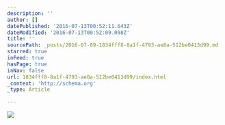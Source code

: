 ```yaml
---
description: ''
author: []
datePublished: '2016-07-13T00:52:11.643Z'
dateModified: '2016-07-13T00:52:09.098Z'
title: ''
sourcePath: _posts/2016-07-09-1834fff8-8a1f-4793-ae8a-512be0413d99.md
starred: true
inFeed: true
hasPage: true
inNav: false
url: 1834fff8-8a1f-4793-ae8a-512be0413d99/index.html
_context: 'http://schema.org'
_type: Article

---
```

![](https://the-grid-user-content.s3-us-west-2.amazonaws.com/7db02b42-7f94-4526-a77a-d08c15b584ce.jpg)